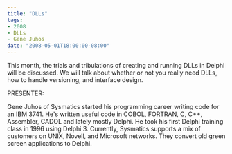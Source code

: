 ```yaml
---
title: "DLLs"
tags:
- 2008
- DLLs
- Gene Juhos
date: "2008-05-01T18:00:00-08:00"
---
```


This month, the trials and tribulations of creating and running DLLs in Delphi will be discussed. We will talk about whether or not you really need DLLs, how to handle versioning, and interface design.

PRESENTER: 

Gene Juhos of Sysmatics started his programming career writing code for an IBM 3741. He's written useful code in COBOL, FORTRAN, C, C++, Assembler, CADOL and lately mostly Delphi. He took his first Delphi training class in 1996 using Delphi 3. Currently, Sysmatics supports a mix of customers on UNIX, Novell, and Microsoft networks. They convert old green screen applications to Delphi.

